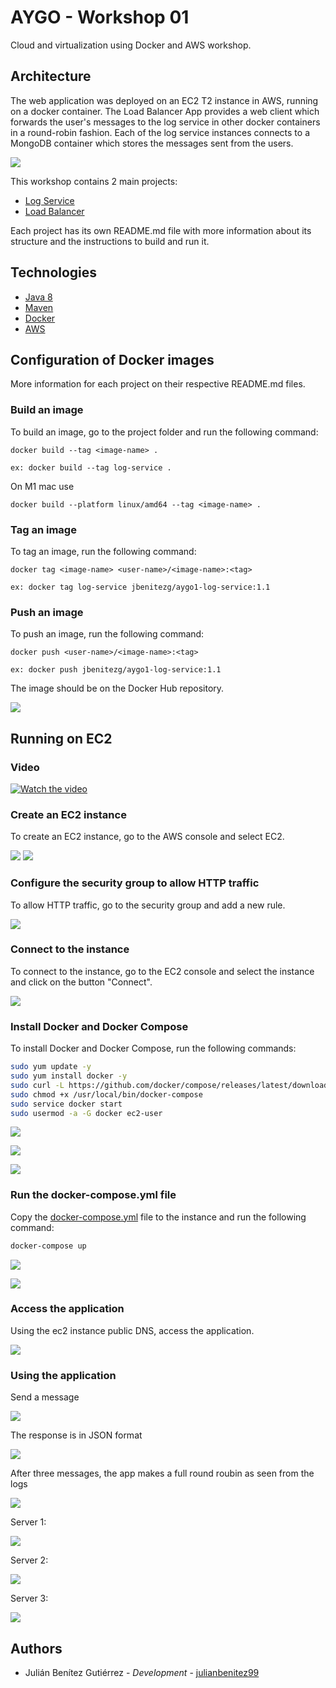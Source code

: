 # AYGO - Workshop 01

Cloud and virtualization using Docker and AWS workshop.

## Architecture

The web application was deployed on an EC2 T2 instance in AWS, running on a docker container. 
The Load Balancer App provides a web client which forwards the user's messages to the log service in other docker containers in a round-robin fashion.
Each of the log service instances connects to a MongoDB container which stores the messages sent from the users.

![](assets/architecture.png)

This workshop contains 2 main projects:

* [Log Service](log-service/README.md)
* [Load Balancer](load-balancer/README.md)

Each project has its own README.md file with more information about its structure and the instructions to build and run it.

## Technologies

* [Java 8](https://www.java.com/en/download/)
* [Maven](https://maven.apache.org/)
* [Docker](https://www.docker.com/)
* [AWS](https://aws.amazon.com/)

## Configuration of Docker images

More information for each project on their respective README.md files.

### Build an image

To build an image, go to the project folder and run the following command:

```
docker build --tag <image-name> .

ex: docker build --tag log-service .
```

On M1 mac use

```
docker build --platform linux/amd64 --tag <image-name> .
```

### Tag an image

To tag an image, run the following command:

```
docker tag <image-name> <user-name>/<image-name>:<tag>

ex: docker tag log-service jbenitezg/aygo1-log-service:1.1
```

### Push an image

To push an image, run the following command:

```
docker push <user-name>/<image-name>:<tag>

ex: docker push jbenitezg/aygo1-log-service:1.1
```

The image should be on the Docker Hub repository.

![](images/docker-hub.png)

## Running on EC2

### Video
[![Watch the video](https://img.youtube.com/vi/smjdc1N46VA/hqdefault.jpg)](https://youtu.be/smjdc1N46VA)

### Create an EC2 instance

To create an EC2 instance, go to the AWS console and select EC2.

![](images/create-instance-1.png)
![](images/create-instance-2.png)

### Configure the security group to allow HTTP traffic

To allow HTTP traffic, go to the security group and add a new rule.

![](images/edit-sgr.png)

### Connect to the instance

To connect to the instance, go to the EC2 console and select the instance and click on the button "Connect".

![](images/connect-ec2.png)

### Install Docker and Docker Compose

To install Docker and Docker Compose, run the following commands:

```bash
sudo yum update -y
sudo yum install docker -y
sudo curl -L https://github.com/docker/compose/releases/latest/download/docker-compose-$(uname -s)-$(uname -m) -o /usr/local/bin/docker-compose
sudo chmod +x /usr/local/bin/docker-compose
sudo service docker start
sudo usermod -a -G docker ec2-user

```

![](images/install-docker.png)

![](images/install-dc.png)

![](images/start-docker.png)

### Run the docker-compose.yml file

Copy the [docker-compose.yml](docker-compose.yml) file to the instance and run the following command:

```bash
docker-compose up
```

![](images/copy-dc.png)

![](images/run-dc.png)

### Access the application

Using the ec2 instance public DNS, access the application.

![](images/logs-app-http.png)

### Using the application

Send a message

![](images/send-msg-1.png)

The response is in JSON format

![](images/send-msg-2.png)

After three messages, the app makes a full round roubin as seen from the logs

![](images/all-msg.png)

Server 1:

![](images/rb-1.png)

Server 2:

![](images/rb-2.png)

Server 3:

![](images/rb-3.png)

## Authors

* Julián Benítez Gutiérrez - *Development* - [julianbenitez99](https://github.com/julianbenitez99)
